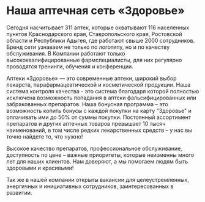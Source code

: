 # Наша аптечная сеть «Здоровье»

Сегодня насчитывает 311 аптек, которые охватывают 116 населенных пунктов Краснодарского края, Ставропольского края, Ростовской области и Республики Адыгея, где работают свыше 2000 сотрудников.
Бренд сети узнаваем не только по логотипу, но и по качеству обслуживания.
В Компании работают только высококвалифицированные фармспециалисты, для них регулярно проводятся тренинги, обучения и конференции.

Аптеки «Здоровье» — это современные аптеки, широкий выбор лекарств, парафармацевтической и косметической продукции.
Наша система контроля качества - это система благодаря которой полностью исключена возможность попадания в аптеки фальсифицированных или забракованных препаратов.
Наша бонусная программа  – это возможность копить бонусы с каждой покупки на карту "Здоровье" и оплачивать ими до 50% от суммы покупки.
Постоянный ассортимент препаратов и других аптечных товаров превышает 10 тысяч наименований, в том числе редких лекарственных средств – у нас вы точно найдете то, что нужно!

Высокое качество препаратов, профессиональное обслуживание, доступность по цене – важные приоритеты, которые неизменны много лет для наших клиентов.
Нам доверяют, а мы помогаем людям быть здоровыми и красивыми!

Так же в нашей компании открыты вакансии для целеустремленных, энергичных и инициативных сотрудников, заинтересованных в развитии.

